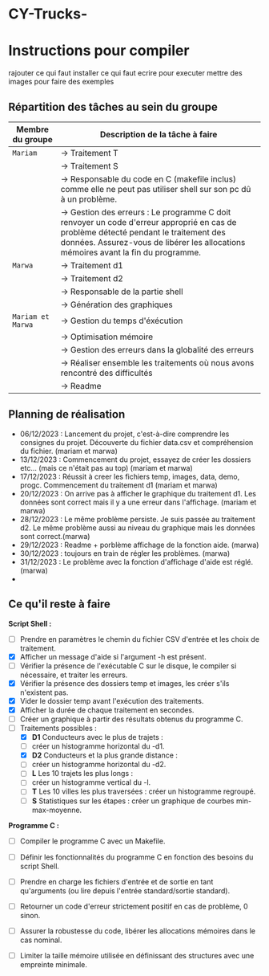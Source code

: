 # CY-Trucks-

# Instructions pour compiler


rajouter ce qui faut installer ce qui faut ecrire pour executer mettre des images pour faire des exemples 










## Répartition des tâches au sein du groupe

| Membre du groupe                                                | Description de la tâche à faire                  |
| ----------------------------------------------------            | ------------------------------------             |
| `Mariam`                                                        | -> Traitement T       
|                                                                 | -> Traitement S                                    
|                                                                 | -> Responsable du code en C (makefile inclus) comme elle ne peut pas utiliser shell sur  son pc dû à un problème.  
|                                                                 | -> Gestion des erreurs : Le programme C doit renvoyer un code d'erreur approprié en cas de problème détecté pendant le traitement des données. Assurez-vous de libérer les allocations mémoires avant la fin du programme.                     
| `Marwa`                                                         | -> Traitement d1
|                                                                 | -> Traitement d2
|                                                                 | -> Responsable de la partie shell 
|                                                                 | -> Génération des graphiques
| `Mariam et Marwa`                                               | -> Gestion du temps d'éxécution
|                                                                 | -> Optimisation mémoire
|                                                                 | -> Gestion des erreurs dans la globalité des erreurs
|                                                                 | -> Réaliser ensemble les traitements où nous avons rencontré des difficultés
|                                                                 | -> Readme


## Planning de réalisation 

* 06/12/2023 : Lancement du projet, c'est-à-dire comprendre les consignes du projet. Découverte du fichier data.csv et compréhension du fichier. (mariam et marwa)
* 13/12/2023 : Commencement du projet, essayez de créer les dossiers etc... (mais ce n'était pas au top) (mariam et marwa)
* 17/12/2023 : Réussit à creer les fichiers temp, images, data, demo, progc. Commencement du traitement d1 (mariam et marwa)
* 20/12/2023 : On arrive pas à afficher le graphique du traitement d1. Les données sont correct mais il y a une erreur dans l'affichage. (mariam et marwa)
* 28/12/2023 : Le même problème persiste. Je suis passée au traitement d2. Le même problème aussi au niveau du graphique mais les données sont correct.(marwa)
* 29/12/2023 : Readme + porblème affichage de la fonction aide. (marwa)
* 30/12/2023 : toujours en train de régler les problèmes. (marwa)
* 31/12/2023 : Le problème avec la fonction d'affichage d'aide est réglé. (marwa)
* 
## Ce qu'il reste à faire
**Script Shell :**
- [ ] Prendre en paramètres le chemin du fichier CSV d'entrée et les choix de traitement.
- [x] Afficher un message d'aide si l'argument -h est présent.
- [ ] Vérifier la présence de l'exécutable C sur le disque, le compiler si nécessaire, et traiter les erreurs.
- [x] Vérifier la présence des dossiers temp et images, les créer s'ils n'existent pas.
- [x] Vider le dossier temp avant l'exécution des traitements.
- [x] Afficher la durée de chaque traitement en secondes.
- [ ] Créer un graphique à partir des résultats obtenus du programme C.
- [ ] Traitements possibles :
   - [x] **D1** Conducteurs avec le plus de trajets :
   - [ ] créer un histogramme horizontal du -d1.
   - [x] **D2** Conducteurs et la plus grande distance :
   - [ ] créer un histogramme horizontal du -d2.
   - [ ] **L** Les 10 trajets les plus longs : 
   - [ ] créer un histogramme vertical du -l.
   - [ ] **T** Les 10 villes les plus traversées : créer un histogramme regroupé.
   - [ ] **S** Statistiques sur les étapes : créer un graphique de courbes min-max-moyenne.

**Programme C :**
- [ ] Compiler le programme C avec un Makefile.
- [ ] Définir les fonctionnalités du programme C en fonction des besoins du script Shell.
- [ ] Prendre en charge les fichiers d'entrée et de sortie en tant qu'arguments (ou lire depuis l'entrée standard/sortie standard).
- [ ] Retourner un code d'erreur strictement positif en cas de problème, 0 sinon.
- [ ] Assurer la robustesse du code, libérer les allocations mémoires dans le cas nominal.
- [ ] Limiter la taille mémoire utilisée en définissant des structures avec une empreinte minimale.


